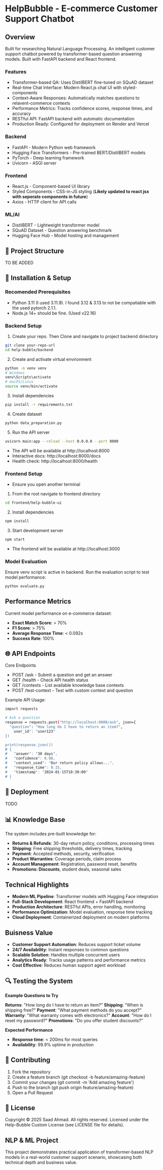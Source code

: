  # HelpBubble - E-commerce Customer Support Chatbot

## Overview
Built for researching Natural Language Processing. An intelligent customer support chatbot powered by transformer-based question answering models. Built with FastAPI backend and React frontend.

### Features
- Transformer-based QA: Uses DistilBERT fine-tuned on SQuAD dataset
- Real-time Chat Interface: Modern React.js chat UI with styled-components
- Context-Aware Responses: Automatically matches questions to relavent-commerce contexts
- Performance Metrics: Tracks confidence scores, response times, and accuracy
- RESTful API: FastAPI backend with automatic documentation
- Production Ready: Configured for deployment on Render and Vercel

### Backend
- FastAPI - Modern Python web framework
- Hugging Face Transformers - Pre-trained BERT/DistilBERT models
- PyTorch - Deep learning framework
- Uvicorn - ASGI server

### Frontend
- React.js - Component-based UI library
- Styled Components - CSS-in-JS styling (**Likely updated to react jsx with seperate components in future**)
- Axios - HTTP client for API calls

### ML/AI
- DistilBERT - Lightweight transformer model
- SQuAD Dataset - Question answering benchmark
- Hugging Face Hub - Model hosting and management


## 📁 Project Structure
TO BE ADDED


## 🔧 Installation & Setup

### Recomended Prerequisites
 - Python 3.11 (I used 3.11.9). I found 3.12 & 3.13 to not be compatiable with the used pytorch 2.1.1. 
 - Node.js 14+ should be fine. (Used v22.16)

### Backend Setup
1. Create your repo. Then Clone and navigate to project backend diriectory
```bash
git clone your-repo-url
cd help-bubble/backend

```
2. Create and activate virtual environment
```bash
python -m venv venv
# Windows
venv\Scripts\activate
# macOS/Linux
source venv/bin/activate

```
3. Install dependencies
```bash
pip install -r requirements.txt

```
4. Create dataset
```bash
python data_preparation.py

```
5. Run the API server
```bash
uvicorn main:app --reload --host 0.0.0.0 --port 8000

```
- The API will be available at http://localhost:8000
- Interactive docs: http://localhost:8000/docs
- Health check: http://localhost:8000/health

### Frontend Setup
- Ensure you open another terminal

1. From the root navigate to frontend directory
```bash
cd frontend/help-bubble-ui

```
2. Install dependencies
```bash
npm install

```
3. Start development server
```bash
npm start

```
- The frontend will be available at http://localhost:3000

### Model Evaluation
Ensure venv script is active in backend.
Run the evaluation script to test model performance:
```bash
python evaluate.py
```
## Performance Metrics

Current model performance on  e-commerce dataset:

- **Exact Match Score**: > 70%
- **F1 Score**: > 75%
- **Average Response Time**: < 0.092s
- **Success Rate**: 100%


## 🌐 API Endpoints
Core Endpoints
- POST /ask - Submit a question and get an answer
- GET /health - Check API health status
- GET /contexts - List available knowledge base contexts
- POST /test-context - Test with custom context and question

Example API Usage:
```bash
import requests

# Ask a question
response = requests.post("http://localhost:8000/ask", json={
  "question": "How long do I have to return an item?",
    user_id": "user123"
})

print(response.json())
# {
#   "answer": "30 days",
#   "confidence": 0.98,
#   "context_used": "Our return policy allows...",
#   "response_time": 0.15,
#   "timestamp": "2024-01-15T10:30:00"
# }
```

## 🚀 Deployment

TODO

## 📊 Knowledge Base
The system includes pre-built knowledge for:

- **Returns & Refunds**: 30-day return policy, conditions, processing times
- **Shipping**: Free shipping thresholds, delivery times, tracking
- **Payment**: Accepted methods, security, verification
- **Product Warranties**: Coverage periods, claim process
- **Account Management**: Registration, password reset, benefits
- **Promotions: Discounts**, student deals, seasonal sales

## Technical Highlights
- **Modern ML Pipeline**: Transformer models with Hugging Face integration
- **Full-Stack Development**: React frontend + FastAPI backend
- **Production Architecture**: RESTful APIs, error handling, monitoring
- **Performance Optimization**: Model evaluation, response time tracking
- **Cloud Deployment**: Containerized deployment on modern platforms

## Buisness Value
- **Customer Support Automation**: Reduces support ticket volume
- **24/7 Availability**: Instant responses to common questions
- **Scalable Solution**: Handles multiple concurrent users
- **Analytics Ready**: Tracks usage patterns and performance metrics
- **Cost Effective**: Reduces human support agent workload

## 🔍 Testing the System

**Example Questions to Try**

**Returns**: "How long do I have to return an item?"
**Shipping**: "When is shipping free?"
**Payment**: "What payment methods do you accept?"
**Warranty**: "What warranty comes with electronics?"
**Account**: "How do I reset my password?"
**Promotions**: "Do you offer student discounts?"

**Expected Performance**
- **Response time**: < 200ms for most queries
- **Availability**: 99.9% uptime in production

## 🤝 Contributing

1. Fork the repository
2. Create a feature branch (git checkout -b feature/amazing-feature)
3. Commit your changes (git commit -m 'Add amazing feature')
4. Push to the branch (git push origin feature/amazing-feature)
5. Open a Pull Request

## 📝 License
Copyright © 2025 Saad Ahmad. All rights reserved.
Licensed under the Help-Bubble Custom License (see LICENSE file for details).

## NLP & ML Project
This project demonstrates practical application of transformer-based NLP models in a real-world customer support scenario, showcasing both technical depth and business value.




